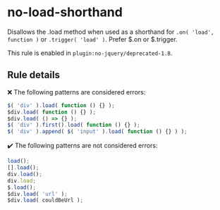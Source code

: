 # no-load-shorthand

Disallows the .load method when used as a shorthand for `.on( 'load', function )` or `.trigger( 'load' )`. Prefer $.on or $.trigger.

This rule is enabled in `plugin:no-jquery/deprecated-1.8`.

## Rule details

❌ The following patterns are considered errors:
```js
$( 'div' ).load( function () {} );
$div.load( function () {} );
$div.load( () => {} );
$( 'div' ).first().load( function () {} );
$( 'div' ).append( $( 'input' ).load( function () {} ) );
```

✔️ The following patterns are not considered errors:
```js
load();
[].load();
div.load();
div.load;
$.load();
$div.load( 'url' );
$div.load( couldBeUrl );
```
